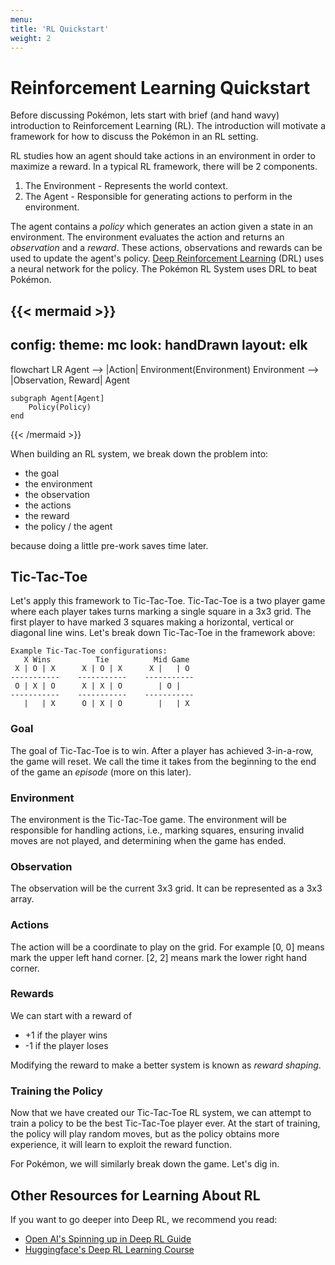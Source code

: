 ```yaml
---
menu:
title: 'RL Quickstart'
weight: 2
---
```


# Reinforcement Learning Quickstart

Before discussing Pokémon, lets start with brief (and hand wavy) introduction to Reinforcement Learning (RL). The introduction will motivate a framework for how to discuss the Pokémon in an RL setting. 

RL studies how an agent should take actions in an environment in order to maximize a reward. In a typical RL framework, there will be 2 components.

1. The Environment - Represents the world context.
2. The Agent - Responsible for generating actions to perform in the environment.

The agent contains a *policy* which generates an action given a state in an environment. The environment evaluates the action and returns an *observation* and a *reward*. These actions, observations and rewards can be used to update the agent's policy. [Deep Reinforcement Learning](https://en.wikipedia.org/wiki/Deep_reinforcement_learning) (DRL) uses a neural network for the policy. The Pokémon RL System uses DRL to beat Pokémon.

{{< mermaid >}}
---
config:
  theme: mc
  look: handDrawn
  layout: elk
---
flowchart LR
    Agent --> |Action| Environment(Environment)
    Environment --> |Observation, Reward| Agent

    subgraph Agent[Agent]
        Policy(Policy)
    end

{{< /mermaid >}}

When building an RL system, we break down the problem into:

- the goal
- the environment
- the observation
- the actions
- the reward
- the policy / the agent

because doing a little pre-work saves time later.

## Tic-Tac-Toe

Let's apply this framework to Tic-Tac-Toe. Tic-Tac-Toe is a two player game where each player takes turns marking a single square in a 3x3 grid. The first player to have marked 3 squares making a horizontal, vertical or diagonal line wins. Let's break down Tic-Tac-Toe in the framework above:

```
Example Tic-Tac-Toe configurations:
   X Wins          Tie          Mid Game
 X | O | X      X | O | X      X |   | O  
-----------    -----------    -----------
 O | X | O      X | X | O        | O |    
-----------    -----------    -----------
   |   | X      O | X | O        |   | X  

```

### Goal

The goal of Tic-Tac-Toe is to win. After a player has achieved 3-in-a-row, the game will reset. We call the time it takes from the beginning to the end of the game an *episode* (more on this later).

### Environment

The environment is the Tic-Tac-Toe game. The environment will be responsible for handling actions, i.e., marking squares, ensuring invalid moves are not played, and determining when the game has ended.

### Observation

The observation will be the current 3x3 grid. It can be represented as a 3x3 array.

### Actions

The action will be a coordinate to play on the grid. For example [0, 0] means mark  the upper left hand corner. [2, 2] means mark the lower right hand corner.

### Rewards

We can start with a reward of

-  +1 if the player wins
-  -1 if the player loses

Modifying the reward to make a better system is known as *reward shaping*. 

### Training the Policy

Now that we have created our Tic-Tac-Toe RL system, we can attempt to train a policy to be the best Tic-Tac-Toe player ever. At the start of training, the policy will play random moves, but as the policy obtains more experience, it will learn to exploit the reward function.

For Pokémon, we will similarly break down the game. Let's dig in.


## Other Resources for Learning About RL

If you want to go deeper into Deep RL, we recommend you read:

- [Open AI's Spinning up in Deep RL Guide](https://spinningup.openai.com/en/latest/)
- [Huggingface's Deep RL Learning Course](https://huggingface.co/learn/deep-rl-course/en/unit0/introduction)
